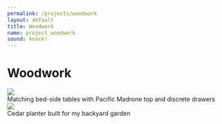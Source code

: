 ```yaml
---
permalink: /projects/woodwork
layout: default
title: Woodwork
name: project_woodwork
sound: knock!
---
```

# Woodwork

<div class="row">
    <div class="column">
        <img src="../assets/images/projects/Woodwork/bedtables.jpg" class="listimg">
        <div class="overlay">
            <div class="text_small">Matching bed-side tables with Pacific Madrone top and discrete drawers</div>
        </div>
    </div>
    <div class="column">
        <img src="../assets/images/projects/Woodwork/planter.jpg" class="listimg">
        <div class="overlay">
            <div class="text_small">Cedar planter built for my backyard garden</div>
        </div>
    </div>
</div>